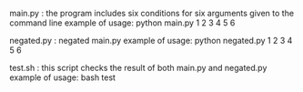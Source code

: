 main.py :
    the program includes six conditions for six arguments given to the command line
    example of usage: 
    python main.py 1 2 3 4 5 6

negated.py :
    negated main.py
    example of usage:
    python negated.py 1 2 3 4 5 6

test.sh :
    this script checks the result of both main.py and negated.py
    example of usage:
    bash test
